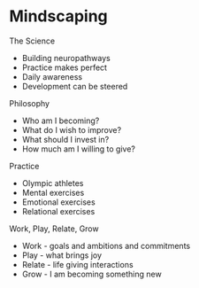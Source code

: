 # Mindscaping

The Science

- Building neuropathways
- Practice makes perfect
- Daily awareness
- Development can be steered

Philosophy

- Who am I becoming?
- What do I wish to improve?
- What should I invest in?
- How much am I willing to give?

Practice

- Olympic athletes
- Mental exercises
- Emotional exercises
- Relational exercises

Work, Play, Relate, Grow

- Work - goals and ambitions and commitments
- Play - what brings joy
- Relate - life giving interactions
- Grow - I am becoming something new
